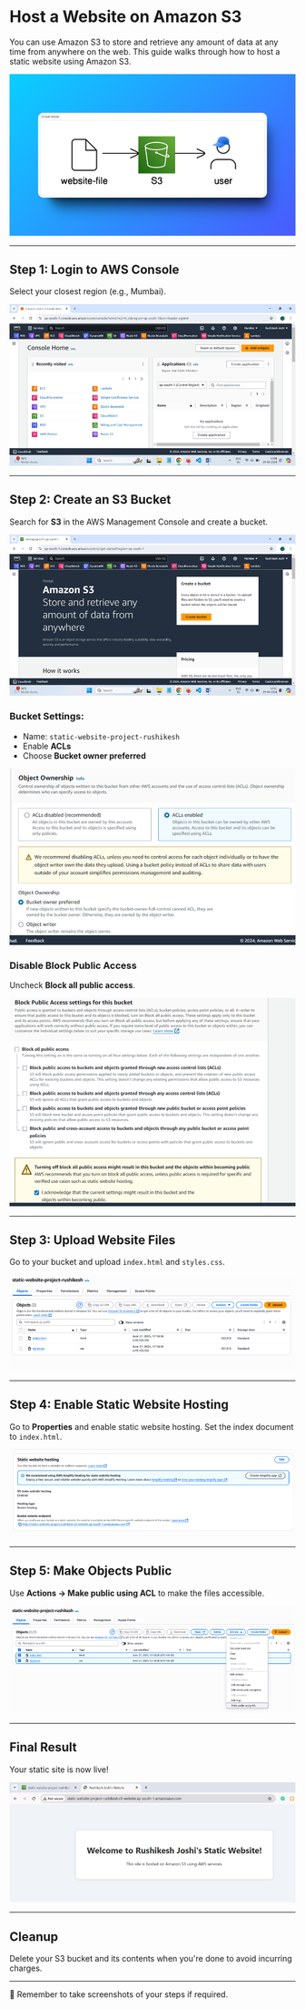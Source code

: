 # Host a Website on Amazon S3

You can use Amazon S3 to store and retrieve any amount of data at any time from anywhere on the web. This guide walks through how to host a static website using Amazon S3.

![Architecture Diagram](5901f9a7-7f09-4821-aa4c-690d5992e015.png)

---

## Step 1: Login to AWS Console

Select your closest region (e.g., Mumbai).

![AWS Console](6367e00a-e3e8-43c1-aa14-c9912b1d974d.png)

---

## Step 2: Create an S3 Bucket

Search for **S3** in the AWS Management Console and create a bucket.

![Create Bucket](0d9d37df-d676-46b8-a4a4-e2c1855474a7.png)

### Bucket Settings:

- Name: `static-website-project-rushikesh`
- Enable **ACLs**
- Choose **Bucket owner preferred**

![ACLs Settings](df446f5b-705f-4c8e-b561-0d71df10bc22.png)

### Disable Block Public Access

Uncheck **Block all public access**.

![Public Access Settings](11e1330e-d75a-411c-b037-2c0502459090.png)

---

## Step 3: Upload Website Files

Go to your bucket and upload `index.html` and `styles.css`.

![Uploaded Files](3c1feb36-2a3d-4245-b9eb-76491153af89.png)

---

## Step 4: Enable Static Website Hosting

Go to **Properties** and enable static website hosting. Set the index document to `index.html`.

![Static Website Hosting](60d1a59c-0332-48a7-93aa-52af621db513.png)

---

## Step 5: Make Objects Public

Use **Actions → Make public using ACL** to make the files accessible.

![Make Public ACL](6769fecb-6678-4c91-87b4-ef5909acdcfc.png)

---

## Final Result

Your static site is now live!

![Live Website](0be3eb4d-0b33-4b3c-8cab-8577838227aa.png)

---

## Cleanup

Delete your S3 bucket and its contents when you're done to avoid incurring charges.

---

📸 Remember to take screenshots of your steps if required.
